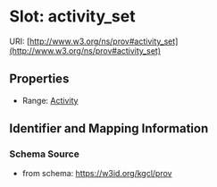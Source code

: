 # Slot: activity_set

URI: [http://www.w3.org/ns/prov#activity_set](http://www.w3.org/ns/prov#activity_set)



<!-- no inheritance hierarchy -->


## Properties

 * Range: [Activity](Activity.md)



## Identifier and Mapping Information







### Schema Source


* from schema: https://w3id.org/kgcl/prov



